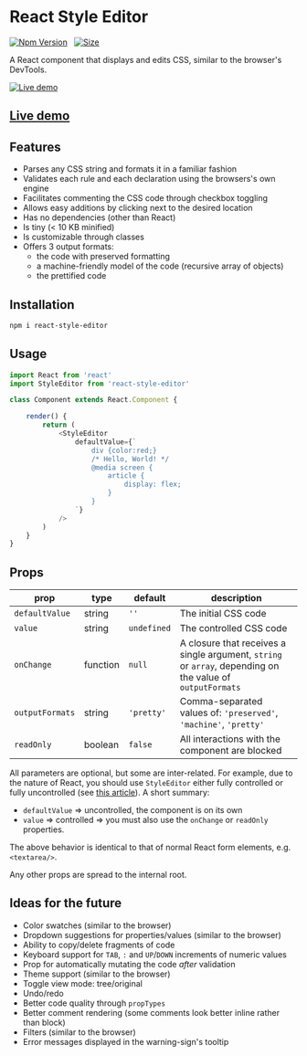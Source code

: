 # React Style Editor

[![Npm Version][npm-version-image]][npm-version-url]   [![Size][bundlephobia-image]][bundlephobia-url]



A React component that displays and edits CSS, similar to the browser's DevTools.

[![Live demo](https://aurelain.github.io/react-style-editor/StyleEditor.png)](https://aurelain.github.io/react-style-editor/)

## [Live demo](https://aurelain.github.io/react-style-editor/)

## Features
- Parses any CSS string and formats it in a familiar fashion
- Validates each rule and each declaration using the browsers's own engine
- Facilitates commenting the CSS code through checkbox toggling
- Allows easy additions by clicking next to the desired location
- Has no dependencies (other than React)
- Is tiny (< 10 KB minified)
- Is customizable through classes 
- Offers 3 output formats:
    - the code with preserved formatting
    - a machine-friendly model of the code (recursive array of objects)
    - the prettified code

## Installation

```sh
npm i react-style-editor
```

## Usage

```js
import React from 'react'
import StyleEditor from 'react-style-editor'

class Component extends React.Component {

    render() {
        return (
            <StyleEditor
                defaultValue={`
                    div {color:red;}
                    /* Hello, World! */
                    @media screen {
                        article {
                            display: flex;
                        }
                    }
                `}
            />
        )
    }
}
```

## Props


|prop           |  type    | default     |description                                                 |
|---------------|------------------------|----------------------------------------------------|--------|
| `defaultValue`  | string   | `''`        | The initial CSS code
| `value`         | string   | `undefined` | The controlled CSS code
| `onChange`      | function | `null`      | A closure that receives a single argument, `string` or `array`, depending on the value of `outputFormats`
| `outputFormats` | string   | `'pretty'`  | Comma-separated values of: `'preserved'`, `'machine'`, `'pretty'`
| `readOnly`      | boolean  | `false`     | All interactions with the component are blocked


All parameters are optional, but some are inter-related. For example, due to the nature of React, you should use `StyleEditor` either fully controlled or fully uncontrolled (see [this article](https://reactjs.org/blog/2018/06/07/you-probably-dont-need-derived-state.html#preferred-solutions)).
A short summary:
- `defaultValue` => uncontrolled, the component is on its own
- `value` => controlled => you must also use the `onChange` or `readOnly` properties.

The above behavior is identical to that of normal React form elements, e.g. `<textarea/>`.

Any other props are spread to the internal root.



## Ideas for the future
- Color swatches (similar to the browser)
- Dropdown suggestions for properties/values (similar to the browser)
- Ability to copy/delete fragments of code
- Keyboard support for `TAB`, `:` and `UP`/`DOWN` increments of numeric values
- Prop for automatically mutating the code *after* validation
- Theme support (similar to the browser)
- Toggle view mode: tree/original
- Undo/redo
- Better code quality through `propTypes`
- Better comment rendering (some comments look better inline rather than block)
- Filters (similar to the browser)
- Error messages displayed in the warning-sign's tooltip

[npm-version-image]: https://img.shields.io/npm/v/react-style-editor.svg?style=flat-square
[npm-version-url]: https://www.npmjs.com/package/react-style-editor

[bundlephobia-image]: https://img.shields.io/bundlephobia/minzip/react-style-editor.svg?style=flat-square
[bundlephobia-url]: https://bundlephobia.com/result?p=react-style-editor